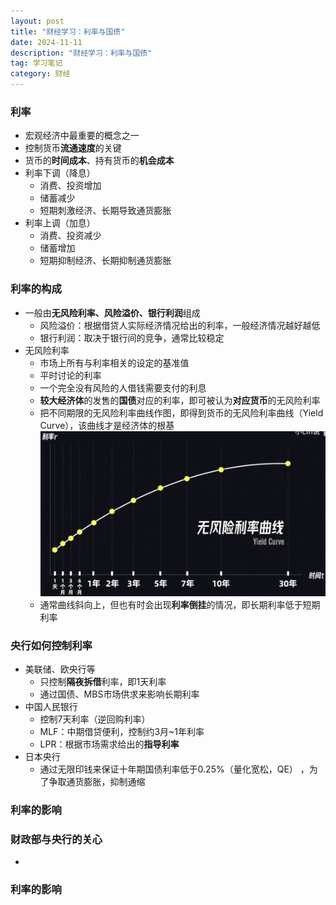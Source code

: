 ```yaml
---
layout: post
title: "财经学习：利率与国债"
date: 2024-11-11
description: "财经学习：利率与国债"
tag: 学习笔记
category: 财经
---
```



### 利率
+ 宏观经济中最重要的概念之一
+ 控制货币**流通速度**的关键
+ 货币的**时间成本**、持有货币的**机会成本**
+ 利率下调（降息）
    - 消费、投资增加
    - 储蓄减少
    - 短期刺激经济、长期导致通货膨胀
+ 利率上调（加息）
    - 消费、投资减少
    - 储蓄增加
    - 短期抑制经济、长期抑制通货膨胀


### 利率的构成
+ 一般由**无风险利率、风险溢价、银行利润**组成
    - 风险溢价：根据借贷人实际经济情况给出的利率，一般经济情况越好越低
    - 银行利润：取决于银行间的竞争，通常比较稳定
+ 无风险利率
    - 市场上所有与利率相关的设定的基准值
    - 平时讨论的利率
    - 一个完全没有风险的人借钱需要支付的利息
    - **较大经济体**的发售的**国债**对应的利率，即可被认为**对应货币**的无风险利率
    - 把不同期限的无风险利率曲线作图，即得到货币的无风险利率曲线（Yield Curve），该曲线才是经济体的根基
    ![无风险利率曲线](/images/posts/2024/11/1111_finance_note_interest_rate.png)
    - 通常曲线斜向上，但也有时会出现**利率倒挂**的情况，即长期利率低于短期利率

### 央行如何控制利率
+ 美联储、欧央行等
    - 只控制**隔夜拆借**利率，即1天利率
    - 通过国债、MBS市场供求来影响长期利率
+ 中国人民银行
    - 控制7天利率（逆回购利率）
    - MLF：中期借贷便利，控制约3月~1年利率
    - LPR：根据市场需求给出的**指导利率**
+ 日本央行
    - 通过无限印钱来保证十年期国债利率低于0.25%（量化宽松，QE） ，为了争取通货膨胀，抑制通缩


### 利率的影响
### 财政部与央行的关心
+


### 利率的影响
